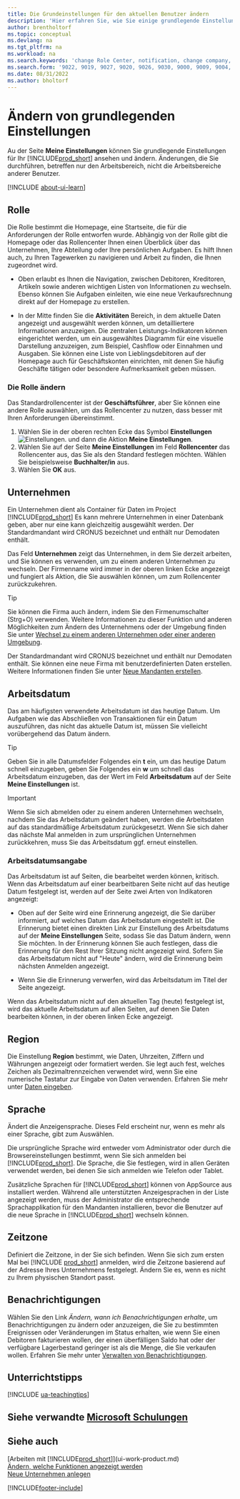```yaml
---
title: Die Grundeinstellungen für den aktuellen Benutzer ändern
description: 'Hier erfahren Sie, wie Sie einige grundlegende Einstellungen in Business Central festlegen können, z. B. Ihre Rolle und Ihr Rollenzentrum, Ihre Firma, Ihr Arbeitsdatum und Ihre Zeitzonen.'
author: brentholtorf
ms.topic: conceptual
ms.devlang: na
ms.tgt_pltfrm: na
ms.workload: na
ms.search.keywords: 'change Role Center, notification, change company, change work date, decimal separator'
ms.search.form: '9022, 9019, 9027, 9020, 9026, 9030, 9000, 9009, 9004, 9005, 9024, 9006, 9007, 9010, 9016, 9017'
ms.date: 08/31/2022
ms.author: bholtorf
---
```

# Ändern von grundlegenden Einstellungen

Au der Seite **Meine Einstellungen** können Sie grundlegende Einstellungen für Ihr [!INCLUDE[prod_short](includes/prod_short.md)] ansehen und ändern. Änderungen, die Sie durchführen, betreffen nur den Arbeitsbereich, nicht die Arbeitsbereiche anderer Benutzer.  

[!INCLUDE [about-ui-learn](includes/about-ui-learn.md)]

## <a name="role-center"></a>Rolle

Die Rolle bestimmt die Homepage, eine Startseite, die für die Anforderungen der Rolle entworfen wurde. Abhängig von der Rolle gibt die Homepage oder das Rollencenter Ihnen einen Überblick über das Unternehmen, Ihre Abteilung oder Ihre persönlichen Aufgaben. Es hilft Ihnen auch, zu Ihren Tagewerken zu navigieren und Arbeit zu finden, die Ihnen zugeordnet wird.

* Oben erlaubt es Ihnen die Navigation, zwischen Debitoren, Kreditoren, Artikeln sowie anderen wichtigen Listen von Informationen zu wechseln. Ebenso können Sie Aufgaben einleiten, wie eine neue Verkaufsrechnung direkt auf der Homepage zu erstellen.

* In der Mitte finden Sie die **Aktivitäten** Bereich, in dem aktuelle Daten angezeigt und ausgewählt werden können, um detailliertere Informationen anzuzeigen. Die zentralen Leistungs-Indikatoren können eingerichtet werden, um ein ausgewähltes Diagramm für eine visuelle Darstellung anzuzeigen, zum Beispiel, Cashflow oder Einnahmen und Ausgaben. Sie können eine Liste von Lieblingsdebitoren auf der Homepage auch für Geschäftskonten einrichten, mit denen Sie häufig Geschäfte tätigen oder besondere Aufmerksamkeit geben müssen.

### Die Rolle ändern

Das Standardrollencenter ist der **Geschäftsführer**, aber Sie können eine andere Rolle auswählen, um das Rollencenter zu nutzen, dass besser mit Ihren Anforderungen übereinstimmt.  

1. Wählen Sie in der oberen rechten Ecke das Symbol **Einstellungen** ![Einstellungen.](media/ui-experience/settings_icon_small.png "Einstellungssymbol für Rollenzentrum") und dann die Aktion **Meine Einstellungen**.
2. Wählen Sie auf der Seite **Meine Einstellungen** im Feld **Rollencenter** das Rollencenter aus, das Sie als den Standard festlegen möchten. Wählen Sie beispielsweise **Buchhalter/in** aus.
3. Wählen Sie **OK** aus.

## <a name="company"></a>Unternehmen

Ein Unternehmen dient als Container für Daten im Project [!INCLUDE[prod_short](includes/prod_short.md)] Es kann mehrere Unternehmen in einer Datenbank geben, aber nur eine kann gleichzeitig ausgewählt werden. Der Standardmandant wird CRONUS bezeichnet und enthält nur Demodaten enthält.

Das Feld **Unternehmen** zeigt das Unternehmen, in dem Sie derzeit arbeiten, und Sie können es verwenden, um zu einem anderen Unternehmen zu wechseln. Der Firmenname wird immer in der oberen linken Ecke angezeigt und fungiert als Aktion, die Sie auswählen können, um zum Rollencenter zurückzukehren.

> [!TIP]
> Sie können die Firma auch ändern, indem Sie den Firmenumschalter (Strg+O) verwenden. Weitere Informationen zu dieser Funktion und anderen Möglichkeiten zum Ändern des Unternehmens oder der Umgebung finden Sie unter [Wechsel zu einem anderen Unternehmen oder einer anderen Umgebung](ui-organization-switch.md).

Der Standardmandant wird CRONUS bezeichnet und enthält nur Demodaten enthält. Sie können eine neue Firma mit benutzerdefinierten Daten erstellen. Weitere Informationen finden Sie unter [Neue Mandanten erstellen](about-new-company.md).

<!--
### To change the company name

The company name is always displayed at the top left corner and works as an action that you can choose to go back to the Role Center. You can change this name on the **Company Information** page.

1. Choose the ![Sprocket icon to open the Settings menu.](media/ui-experience/settings_icon_small.png) icon, and then choose the **Company Information** action.
2. In the **Name** field, enter the new company name.
3. Leave the page. The system restarts and displays the new company in the top-left corner.

### <a name="badge"></a>To display a company badge for quick access to company information

You can add a customized badge in the top-right corner, which you can choose to quickly view company name and tenant information in a pop-up box. The company badge is also useful when [!INCLUDE[prod_short](includes/prod_short.md)] is embedded in another application, like Microsoft Teams or in some other web application. In these cases, because the [!INCLUDE[web_client](includes/web_client.md)] displays less surrounding contextual information, the company badge serves as the only way to determine which company or environment a record belongs to.

1. Choose the ![Lightbulb that opens the Tell Me feature.](media/ui-search/search_small.png "Tell me what you want to do") icon, enter **Company Information**, and then choose the related link.
2. On the **Company Badge** FastTab, fill in the fields as necessary. [!INCLUDE[tooltip-inline-tip](includes/tooltip-inline-tip_md.md)].

> [!NOTE]
> If a company badge is defined, then you cannot change the company name as described in [To change the company name](ui-change-basic-settings.md#to-change-the-company-name)-->

## <a name="work-date"></a>Arbeitsdatum

Das am häufigsten verwendete Arbeitsdatum ist das heutige Datum. Um Aufgaben wie das Abschließen von Transaktionen für ein Datum auszuführen, das nicht das aktuelle Datum ist, müssen Sie vielleicht vorübergehend das Datum ändern.

> [!TIP]  
> Geben Sie in alle Datumsfelder Folgendes ein **t** ein, um das heutige Datum schnell einzugeben, geben Sie Folgendes ein **w** um schnell das Arbeitsdatum einzugeben, das der Wert im Feld **Arbeitsdatum** auf der Seite **Meine Einstellungen** ist.

> [!IMPORTANT]  
> Wenn Sie sich abmelden oder zu einem anderen Unternehmen wechseln, nachdem Sie das Arbeitsdatum geändert haben, werden die Arbeitsdaten auf das standardmäßige Arbeitsdatum zurückgesetzt. Wenn Sie sich daher das nächste Mal anmelden in zum ursprünglichen Unternehmen zurückkehren, muss Sie das Arbeitsdatum ggf. erneut einstellen.

### Arbeitsdatumsangabe

Das Arbeitsdatum ist auf Seiten, die bearbeitet werden können, kritisch. Wenn das Arbeitsdatum auf einer bearbeitbaren Seite nicht auf das heutige Datum festgelegt ist, werden auf der Seite zwei Arten von Indikatoren angezeigt:

* Oben auf der Seite wird eine Erinnerung angezeigt, die Sie darüber informiert, auf welches Datum das Arbeitsdatum eingestellt ist. Die Erinnerung bietet einen direkten Link zur Einstellung des Arbeitsdatums auf der **Meine Einstellungen** Seite, sodass Sie das Datum ändern, wenn Sie möchten. In der Erinnerung können Sie auch festlegen, dass die Erinnerung für den Rest Ihrer Sitzung nicht angezeigt wird. Sofern Sie das Arbeitsdatum nicht auf "Heute" ändern, wird die Erinnerung beim nächsten Anmelden angezeigt.

* Wenn Sie die Erinnerung verwerfen, wird das Arbeitsdatum im Titel der Seite angezeigt.  

Wenn das Arbeitsdatum nicht auf den aktuellen Tag (heute) festgelegt ist, wird das aktuelle Arbeitsdatum auf allen Seiten, auf denen Sie Daten bearbeiten können, in der oberen linken Ecke angezeigt.

## <a name="region"></a> Region

Die Einstellung **Region** bestimmt, wie Daten, Uhrzeiten, Ziffern und Währungen angezeigt oder formatiert werden. Sie legt auch fest, welches Zeichen als Dezimaltrennzeichen verwendet wird, wenn Sie eine numerische Tastatur zur Eingabe von Daten verwenden. Erfahren Sie mehr unter [Daten eingeben](ui-enter-data.md#decimal).

## <a name="language"></a> Sprache

Ändert die Anzeigensprache. Dieses Feld erscheint nur, wenn es mehr als einer Sprache, gibt zum Auswählen.

Die ursprüngliche Sprache wird entweder vom Administrator oder durch die Browsereinstellungen bestimmt, wenn Sie sich anmelden bei [!INCLUDE[prod_short](includes/prod_short.md)]. Die Sprache, die Sie festlegen, wird in allen Geräten verwendet werden, bei denen Sie sich anmelden wie Telefon oder Tablet.

Zusätzliche Sprachen für [!INCLUDE[prod_short](includes/prod_short.md)] können von AppSource aus installiert werden. Während alle unterstützten Anzeigesprachen in der Liste angezeigt werden, muss der Administrator die entsprechende Sprachapplikation für den Mandanten installieren, bevor die Benutzer auf die neue Sprache in [!INCLUDE[prod_short](includes/prod_short.md)] wechseln können.  

## Zeitzone

Definiert die Zeitzone, in der Sie sich befinden. Wenn Sie sich zum ersten Mal bei [!INCLUDE [prod_short](includes/prod_short.md)] anmelden, wird die Zeitzone basierend auf der Adresse Ihres Unternehmens festgelegt. Ändern Sie es, wenn es nicht zu Ihrem physischen Standort passt.  

## Benachrichtigungen

Wählen Sie den Link *Ändern, wann ich Benachrichtigungen erhalte*, um Benachrichtigungen zu ändern oder anzuzeigen, die Sie zu bestimmten Ereignissen oder Veränderungen im Status erhalten, wie wenn Sie einen Debitoren fakturieren wollen, der einen überfälligen Saldo hat oder der verfügbare Lagerbestand geringer ist als die Menge, die Sie verkaufen wollen. Erfahren Sie mehr unter [Verwalten von Benachrichtigungen](ui-smart-notifications.md).

## Unterrichtstipps

[!INCLUDE [ua-teachingtips](includes/ua-teachingtips.md)]

## Siehe verwandte [Microsoft Schulungen](/training/modules/personalize-ui-dynamics-365-business-central/index)

## Siehe auch

[Arbeiten mit [!INCLUDE[prod_short](includes/prod_short.md)]](ui-work-product.md)  
[Ändern, welche Funktionen angezeigt werden](ui-experiences.md)  
[Neue Unternehmen anlegen](about-new-company.md)  

[!INCLUDE[footer-include](includes/footer-banner.md)]
